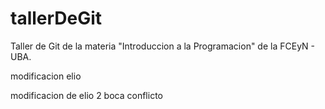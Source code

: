 # tallerDeGit

Taller de Git de la materia "Introduccion a la Programacion" de la FCEyN - UBA.

modificacion elio

modificacion de elio 2 boca conflicto
